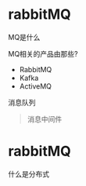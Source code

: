 


# rabbitMQ

MQ是什么


MQ相关的产品由那些?
- RabbitMQ
- Kafka
- ActiveMQ

消息队列


> 消息中间件





# rabbitMQ 


什么是分布式
